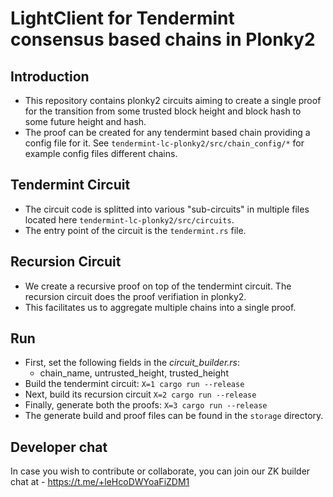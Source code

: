 # LightClient for Tendermint consensus based chains in Plonky2

## Introduction
- This repository contains plonky2 circuits aiming to create a single proof for the transition from some trusted block height and block hash to some future height and hash.
- The proof can be created for any tendermint based chain providing a config file for it. See `tendermint-lc-plonky2/src/chain_config/*` for example config files different chains.

## Tendermint Circuit
- The circuit code is splitted into various "sub-circuits" in multiple files located here `tendermint-lc-plonky2/src/circuits`.
- The entry point of the circuit is the `tendermint.rs` file.

## Recursion Circuit
- We create a recursive proof on top of the tendermint circuit. The recursion circuit does the proof verifiation in plonky2.
- This facilitates us to aggregate multiple chains into a single proof.

## Run
- First, set the following fields in the *circuit_builder.rs*:
  - chain_name, untrusted_height, trusted_height
- Build the tendermint circuit:
`X=1 cargo run --release`
- Next, build its recursion circuit
`X=2 cargo run --release`
- Finally, generate both the proofs:
`X=3 cargo run --release`
- The generate build and proof files can be found in the `storage` directory.


## Developer chat
In case you wish to contribute or collaborate, you can join our ZK builder chat at - https://t.me/+leHcoDWYoaFiZDM1

